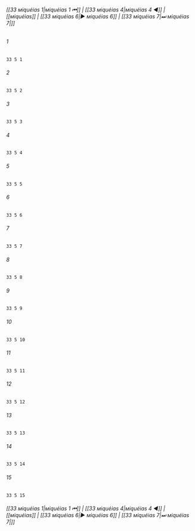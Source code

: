 
###### [[33 мiquéias 1|мiquéias 1 ⏮]] | [[33 мiquéias 4|мiquéias 4 ◀]] | [[мiquéias]] | [[33 мiquéias 6|▶ мiquéias 6]] | [[33 мiquéias 7|⏭ мiquéias 7|]]

###### 1
``` verse
33 5 1 
```
###### 2
``` verse
33 5 2 
```
###### 3
``` verse
33 5 3 
```
###### 4
``` verse
33 5 4 
```
###### 5
``` verse
33 5 5 
```
###### 6
``` verse
33 5 6 
```
###### 7
``` verse
33 5 7 
```
###### 8
``` verse
33 5 8 
```
###### 9
``` verse
33 5 9 
```
###### 10
``` verse
33 5 10 
```
###### 11
``` verse
33 5 11 
```
###### 12
``` verse
33 5 12 
```
###### 13
``` verse
33 5 13 
```
###### 14
``` verse
33 5 14 
```
###### 15
``` verse
33 5 15 
```

###### [[33 мiquéias 1|мiquéias 1 ⏮]] | [[33 мiquéias 4|мiquéias 4 ◀]] | [[мiquéias]] | [[33 мiquéias 6|▶ мiquéias 6]] | [[33 мiquéias 7|⏭ мiquéias 7|]]

